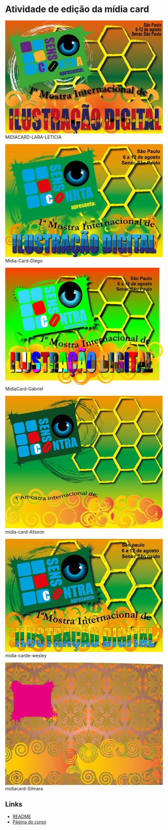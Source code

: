 # Atividade de edição da mídia card

![MIDIACARD-LARA-LETICIA.jpg](MIDIACARD-LARA-LETICIA.jpg)
MIDIACARD-LARA-LETICIA

![Midia-Card-Diego.jpg](Midia-Card-Diego.jpg)
Midia-Card-Diego

![MidiaCard-Gabriel.jpg](MidiaCard-Gabriel.jpg)
MidiaCard-Gabriel

![midia-card-Alisson.jpg](midia-card-Alisson.jpg)
midia-card-Alisson

![midia-carde-wesley.jpg](midia-carde-wesley.jpg)
midia-carde-wesley

![midiacard-Silmara.jpg](midiacard-Silmara.jpg)
midiacard-Silmara

## Links

- [README](README.md)
- [Página do curso](https://jocile.com/posts/planejamento-de-editor-grafico/)
